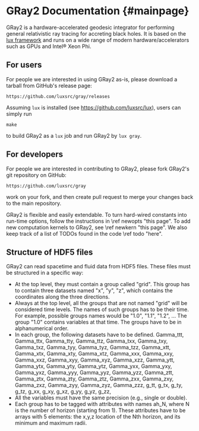 # GRay2 Documentation {#mainpage}

GRay2 is a hardware-accelerated geodesic integrator for performing
general relativistic ray tracing for accreting black holes.
It is based on the [lux framework](https://luxsrc.org) and runs on a
wide range of modern hardware/accelerators such as GPUs and Intel&reg;
Xeon Phi.

## For users

For people we are interested in using GRay2 as-is, please download a
tarball from GitHub's release page:

	https://github.com/luxsrc/gray/releases

Assuming `lux` is installed (see https://github.com/luxsrc/lux), users
can simply run

	make

to build GRay2 as a `lux` job and run GRay2 by `lux gray`.

## For developers

For people we are interested in contributing to GRay2, please fork
GRay2's git repository on GitHub:

	https://github.com/luxsrc/gray

work on your fork, and then create pull request to merge your changes
back to the main repository.

GRay2 is flexible and easily extendable.
To turn hard-wired constants into run-time options, follow the
instructions in \ref newopts "this page".
To add new computation kernels to GRay2, see \ref newkern "this page".
We also keep track of a list of TODOs found in the code \ref todo
"here".

## Structure of HDF5 files

GRay2 can read spacetime and fluid data from HDF5 files. These files must
be structured in a specific way:
* At the top level, they must contain a group called "grid". This group has to
  contain three datasets named "x", "y", "z", which contains the coordinates
  along the three directions.
* Always at the top level, all the groups that are not named "grid" will be
  considered time levels. The names of such groups has to be their time. For
  example, possible groups names would be "1.0", "1.1", "1.2", ... The group
  "1.0" contains variables at that time. The groups have to be in alphanumerical
  order.
* In each group, the following datasets have to be defined. Gamma_ttt,
  Gamma_ttx, Gamma_tty, Gamma_ttz, Gamma_txx, Gamma_txy, Gamma_txz, Gamma_tyy,
  Gamma_tyz, Gamma_tzz, Gamma_xtt, Gamma_xtx, Gamma_xty, Gamma_xtz, Gamma_xxx,
  Gamma_xxy, Gamma_xxz, Gamma_xyy, Gamma_xyz, Gamma_xzz, Gamma_ytt, Gamma_ytx,
  Gamma_yty, Gamma_ytz, Gamma_yxx, Gamma_yxy, Gamma_yxz, Gamma_yyy, Gamma_yyz,
  Gamma_yzz, Gamma_ztt, Gamma_ztx, Gamma_zty, Gamma_ztz, Gamma_zxx, Gamma_zxy,
  Gamma_zxz, Gamma_zyy, Gamma_zyz, Gamma_zzz, g_tt, g_tx, g_ty, g_tz, g_xx,
  g_xy, g_xz, g_yy, g_yz, g_zz,
* All the variables must have the same precision (e.g., single or double).
* Each group has to be tagged with attributes with names ah_N, where N is the
  number of horizon (starting from 1). These attributes have to be arrays with
  5 elements: the x,y,z location of the Nth horizon, and its minimum and
  maximum radii.
